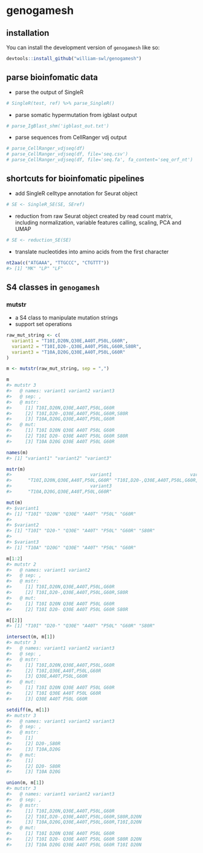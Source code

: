 
<!-- README.md is generated from README.Rmd. Please edit that file -->

# genogamesh

<!-- badges: start -->
<!-- badges: end -->

## installation

You can install the development version of `genogamesh` like so:

``` r
devtools::install_github("william-swl/genogamesh")
```

## parse bioinfomatic data

- parse the output of SingleR

``` r
# SingleR(test, ref) %>% parse_SingleR()
```

- parse somatic hypermutation from igblast output

``` r
# parse_IgBlast_shm('igblast_out.txt')
```

- parse sequences from CellRanger vdj output

``` r
# parse_CellRanger_vdjseq(df)
# parse_CellRanger_vdjseq(df, file='seq.csv')
# parse_CellRanger_vdjseq(df, file='seq.fa', fa_content='seq_orf_nt')
```

## shortcuts for bioinfomatic pipelines

- add SingleR celltype annotation for Seurat object

``` r
# SE <- SingleR_SE(SE, SEref)
```

- reduction from raw Seurat object created by read count matrix,
  including normalization, variable features calling, scaling, PCA and
  UMAP

``` r
# SE <- reduction_SE(SE)
```

- translate nucleotides into amino acids from the first character

``` r
nt2aa(c("ATGAAA", "TTGCCC", "CTGTTT"))
#> [1] "MK" "LP" "LF"
```

## S4 classes in `genogamesh`

### mutstr

- a S4 class to manipulate mutation strings
- support set operations

``` r
raw_mut_string <- c(
  variant1 = "T10I,D20N,Q30E,A40T,P50L,G60R",
  variant2 = "T10I,D20-,Q30E,A40T,P50L,G60R,S80R",
  variant3 = "T10A,D20G,Q30E,A40T,P50L,G60R"
)

m <- mutstr(raw_mut_string, sep = ",")

m
#> mutstr 3
#>   @ names: variant1 variant2 variant3
#>   @ sep: ,
#>   @ mstr:
#>     [1] T10I,D20N,Q30E,A40T,P50L,G60R
#>     [2] T10I,D20-,Q30E,A40T,P50L,G60R,S80R
#>     [3] T10A,D20G,Q30E,A40T,P50L,G60R
#>   @ mut:
#>     [1] T10I D20N Q30E A40T P50L G60R
#>     [2] T10I D20- Q30E A40T P50L G60R S80R
#>     [3] T10A D20G Q30E A40T P50L G60R

names(m)
#> [1] "variant1" "variant2" "variant3"

mstr(m)
#>                             variant1                             variant2 
#>      "T10I,D20N,Q30E,A40T,P50L,G60R" "T10I,D20-,Q30E,A40T,P50L,G60R,S80R" 
#>                             variant3 
#>      "T10A,D20G,Q30E,A40T,P50L,G60R"

mut(m)
#> $variant1
#> [1] "T10I" "D20N" "Q30E" "A40T" "P50L" "G60R"
#> 
#> $variant2
#> [1] "T10I" "D20-" "Q30E" "A40T" "P50L" "G60R" "S80R"
#> 
#> $variant3
#> [1] "T10A" "D20G" "Q30E" "A40T" "P50L" "G60R"

m[1:2]
#> mutstr 2
#>   @ names: variant1 variant2
#>   @ sep: ,
#>   @ mstr:
#>     [1] T10I,D20N,Q30E,A40T,P50L,G60R
#>     [2] T10I,D20-,Q30E,A40T,P50L,G60R,S80R
#>   @ mut:
#>     [1] T10I D20N Q30E A40T P50L G60R
#>     [2] T10I D20- Q30E A40T P50L G60R S80R

m[[2]]
#> [1] "T10I" "D20-" "Q30E" "A40T" "P50L" "G60R" "S80R"

intersect(m, m[1])
#> mutstr 3
#>   @ names: variant1 variant2 variant3
#>   @ sep: ,
#>   @ mstr:
#>     [1] T10I,D20N,Q30E,A40T,P50L,G60R
#>     [2] T10I,Q30E,A40T,P50L,G60R
#>     [3] Q30E,A40T,P50L,G60R
#>   @ mut:
#>     [1] T10I D20N Q30E A40T P50L G60R
#>     [2] T10I Q30E A40T P50L G60R
#>     [3] Q30E A40T P50L G60R

setdiff(m, m[1])
#> mutstr 3
#>   @ names: variant1 variant2 variant3
#>   @ sep: ,
#>   @ mstr:
#>     [1] 
#>     [2] D20-,S80R
#>     [3] T10A,D20G
#>   @ mut:
#>     [1] 
#>     [2] D20- S80R
#>     [3] T10A D20G

union(m, m[1])
#> mutstr 3
#>   @ names: variant1 variant2 variant3
#>   @ sep: ,
#>   @ mstr:
#>     [1] T10I,D20N,Q30E,A40T,P50L,G60R
#>     [2] T10I,D20-,Q30E,A40T,P50L,G60R,S80R,D20N
#>     [3] T10A,D20G,Q30E,A40T,P50L,G60R,T10I,D20N
#>   @ mut:
#>     [1] T10I D20N Q30E A40T P50L G60R
#>     [2] T10I D20- Q30E A40T P50L G60R S80R D20N
#>     [3] T10A D20G Q30E A40T P50L G60R T10I D20N
```
